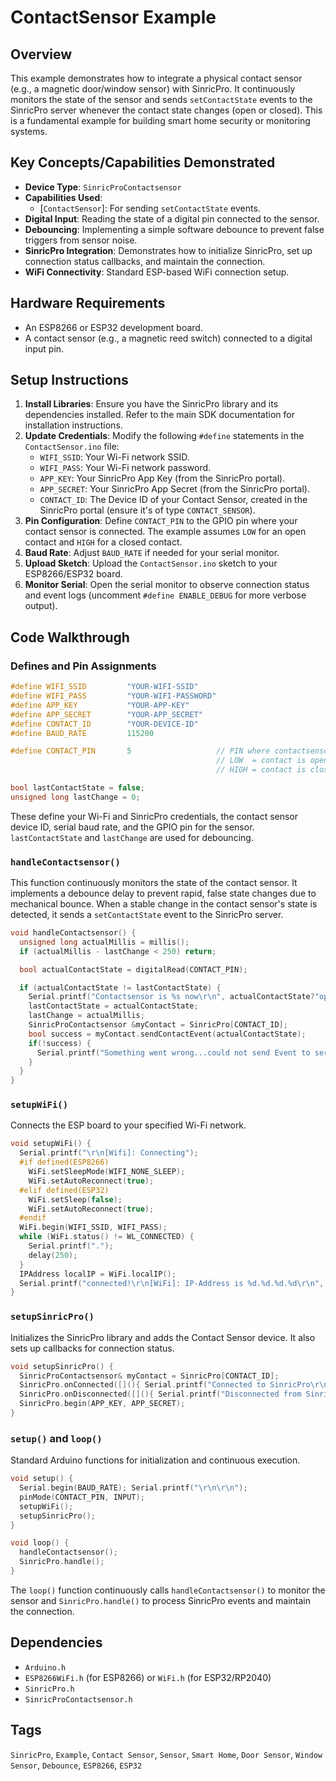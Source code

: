 # ContactSensor Example

## Overview
This example demonstrates how to integrate a physical contact sensor (e.g., a magnetic door/window sensor) with SinricPro. It continuously monitors the state of the sensor and sends `setContactState` events to the SinricPro server whenever the contact state changes (open or closed). This is a fundamental example for building smart home security or monitoring systems.

## Key Concepts/Capabilities Demonstrated
*   **Device Type**: `SinricProContactsensor`
*   **Capabilities Used**:
    *   [`ContactSensor`]: For sending `setContactState` events.
*   **Digital Input**: Reading the state of a digital pin connected to the sensor.
*   **Debouncing**: Implementing a simple software debounce to prevent false triggers from sensor noise.
*   **SinricPro Integration**: Demonstrates how to initialize SinricPro, set up connection status callbacks, and maintain the connection.
*   **WiFi Connectivity**: Standard ESP-based WiFi connection setup.

## Hardware Requirements
*   An ESP8266 or ESP32 development board.
*   A contact sensor (e.g., a magnetic reed switch) connected to a digital input pin.

## Setup Instructions
1.  **Install Libraries**: Ensure you have the SinricPro library and its dependencies installed. Refer to the main SDK documentation for installation instructions.
2.  **Update Credentials**: Modify the following `#define` statements in the `ContactSensor.ino` file:
    *   `WIFI_SSID`: Your Wi-Fi network SSID.
    *   `WIFI_PASS`: Your Wi-Fi network password.
    *   `APP_KEY`: Your SinricPro App Key (from the SinricPro portal).
    *   `APP_SECRET`: Your SinricPro App Secret (from the SinricPro portal).
    *   `CONTACT_ID`: The Device ID of your Contact Sensor, created in the SinricPro portal (ensure it's of type `CONTACT_SENSOR`).
3.  **Pin Configuration**: Define `CONTACT_PIN` to the GPIO pin where your contact sensor is connected. The example assumes `LOW` for an open contact and `HIGH` for a closed contact.
4.  **Baud Rate**: Adjust `BAUD_RATE` if needed for your serial monitor.
5.  **Upload Sketch**: Upload the `ContactSensor.ino` sketch to your ESP8266/ESP32 board.
6.  **Monitor Serial**: Open the serial monitor to observe connection status and event logs (uncomment `#define ENABLE_DEBUG` for more verbose output).

## Code Walkthrough

### Defines and Pin Assignments
```cpp
#define WIFI_SSID         "YOUR-WIFI-SSID"
#define WIFI_PASS         "YOUR-WIFI-PASSWORD"
#define APP_KEY           "YOUR-APP-KEY"      
#define APP_SECRET        "YOUR-APP_SECRET"   
#define CONTACT_ID        "YOUR-DEVICE-ID"    
#define BAUD_RATE         115200                

#define CONTACT_PIN       5                   // PIN where contactsensor is connected to
                                              // LOW  = contact is open
                                              // HIGH = contact is closed

bool lastContactState = false;
unsigned long lastChange = 0;
```
These define your Wi-Fi and SinricPro credentials, the contact sensor device ID, serial baud rate, and the GPIO pin for the sensor. `lastContactState` and `lastChange` are used for debouncing.

### `handleContactsensor()`
This function continuously monitors the state of the contact sensor. It implements a debounce delay to prevent rapid, false state changes due to mechanical bounce. When a stable change in the contact sensor's state is detected, it sends a `setContactState` event to the SinricPro server.
```cpp
void handleContactsensor() {
  unsigned long actualMillis = millis();
  if (actualMillis - lastChange < 250) return;          

  bool actualContactState = digitalRead(CONTACT_PIN);   

  if (actualContactState != lastContactState) {         
    Serial.printf("Contactsensor is %s now\r\n", actualContactState?"open":"closed");
    lastContactState = actualContactState;              
    lastChange = actualMillis;                          
    SinricProContactsensor &myContact = SinricPro[CONTACT_ID]; 
    bool success = myContact.sendContactEvent(actualContactState);      
    if(!success) {
      Serial.printf("Something went wrong...could not send Event to server!\r\n");
    }
  }
}
```

### `setupWiFi()`
Connects the ESP board to your specified Wi-Fi network.
```cpp
void setupWiFi() {
  Serial.printf("\r\n[Wifi]: Connecting");
  #if defined(ESP8266)
    WiFi.setSleepMode(WIFI_NONE_SLEEP); 
    WiFi.setAutoReconnect(true);
  #elif defined(ESP32)
    WiFi.setSleep(false); 
    WiFi.setAutoReconnect(true);
  #endif
  WiFi.begin(WIFI_SSID, WIFI_PASS);
  while (WiFi.status() != WL_CONNECTED) {
    Serial.printf(".");
    delay(250);
  }
  IPAddress localIP = WiFi.localIP();
  Serial.printf("connected!\r\n[WiFi]: IP-Address is %d.%d.%d.%d\r\n", localIP[0], localIP[1], localIP[2], localIP[3]);
}
```

### `setupSinricPro()`
Initializes the SinricPro library and adds the Contact Sensor device. It also sets up callbacks for connection status.
```cpp
void setupSinricPro() {
  SinricProContactsensor& myContact = SinricPro[CONTACT_ID];
  SinricPro.onConnected([](){ Serial.printf("Connected to SinricPro\r\n"); });
  SinricPro.onDisconnected([](){ Serial.printf("Disconnected from SinricPro\r\n"); });
  SinricPro.begin(APP_KEY, APP_SECRET);
}
```

### `setup()` and `loop()`
Standard Arduino functions for initialization and continuous execution.
```cpp
void setup() {
  Serial.begin(BAUD_RATE); Serial.printf("\r\n\r\n");
  pinMode(CONTACT_PIN, INPUT);
  setupWiFi();
  setupSinricPro();
}

void loop() {
  handleContactsensor();
  SinricPro.handle();
}
```
The `loop()` function continuously calls `handleContactsensor()` to monitor the sensor and `SinricPro.handle()` to process SinricPro events and maintain the connection.

## Dependencies
*   `Arduino.h`
*   `ESP8266WiFi.h` (for ESP8266) or `WiFi.h` (for ESP32/RP2040)
*   `SinricPro.h`
*   `SinricProContactsensor.h`

## Tags
`SinricPro`, `Example`, `Contact Sensor`, `Sensor`, `Smart Home`, `Door Sensor`, `Window Sensor`, `Debounce`, `ESP8266`, `ESP32`
